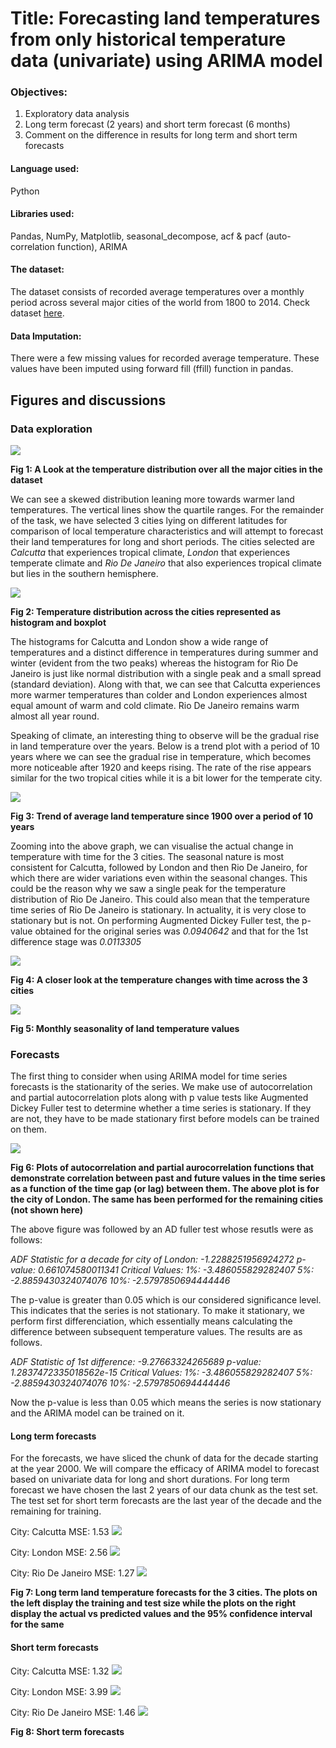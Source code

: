 # Title: Forecasting land temperatures from only historical temperature data (univariate) using ARIMA model

### Objectives:
1. Exploratory data analysis
2. Long term forecast (2 years) and short term forecast (6 months)
3. Comment on the difference in results for long term and short term forecasts

#### Language used:
Python

#### Libraries used:
Pandas, NumPy, Matplotlib, seasonal_decompose, acf & pacf (auto-correlation function), ARIMA

#### The dataset:
The dataset consists of recorded average temperatures over a monthly period across several major cities of the world from 1800 to 2014. Check dataset [here](https://github.com/rud-ninja/land_temperature_forecast/blob/main/GlobalLandTemperaturesByMajorCity.csv).

#### Data Imputation:
There were a few missing values for recorded average temperature. These values have been imputed using forward fill (ffill) function in pandas.


## Figures and discussions

### Data exploration

![](https://github.com/rud-ninja/land_temperature_forecast/blob/main/new_images/worldwide_temperature.png)

**Fig 1: A Look at the temperature distribution over all the major cities in the dataset**

We can see a skewed distribution leaning more towards warmer land temperatures. The vertical lines show the quartile ranges. For the remainder of the task, we have selected 3 cities lying on different latitudes for comparison of local temperature characteristics and will attempt to forecast their land temperatures for long and short periods. The cities selected are *Calcutta* that experiences tropical climate, *London* that experiences temperate climate and *Rio De Janeiro* that also experiences tropical climate but lies in the southern hemisphere.

![](https://github.com/rud-ninja/land_temperature_forecast/blob/main/new_images/citywise_temperatures.png)

**Fig 2: Temperature distribution across the cities represented as histogram and boxplot**

The histograms for Calcutta and London show a wide range of temperatures and a distinct difference in temperatures during summer and winter (evident from the two peaks) whereas the histogram for Rio De Janeiro is just like normal distribution with a single peak and a small spread (standard deviation). Along with that, we can see that Calcutta experiences more warmer temperatures than colder and London experiences almost equal amount of warm and cold climate. Rio De Janeiro remains warm almost all year round.

Speaking of climate, an interesting thing to observe will be the gradual rise in land temperature over the years. Below is a trend plot with a period of 10 years where we can see the gradual rise in temperature, which becomes more noticeable after 1920 and keeps rising. The rate of the rise appears similar for the two tropical cities while it is a bit lower for the temperate city.

![](https://github.com/rud-ninja/land_temperature_forecast/blob/main/new_images/10year_trend.png)

**Fig 3: Trend of average land temperature since 1900 over a period of 10 years**

Zooming into the above graph, we can visualise the actual change in temperature with time for the 3 cities. The seasonal nature is most consistent for Calcutta, followed by London and then Rio De Janeiro, for which there are wider variations even within the seasonal changes. This could be the reason why we saw a single peak for the temperature distribution of Rio De Janeiro. This could also mean that the temperature time series of Rio De Janeiro is stationary. In actuality, it is very close to stationary but is not. On performing Augmented Dickey Fuller test, the p-value obtained for the original series was *0.0940642* and that for the 1st difference stage was *0.0113305*

![](https://github.com/rud-ninja/land_temperature_forecast/blob/main/new_images/temperature_vs_time.png)

**Fig 4: A closer look at the temperature changes with time across the 3 cities**

![](https://github.com/rud-ninja/land_temperature_forecast/blob/main/new_images/monthly_seasonality.png)

**Fig 5: Monthly seasonality of land temperature values**

### Forecasts
The first thing to consider when using ARIMA model for time series forecasts is the stationarity of the series. We make use of autocorrelation and partial autocorrelation plots along with p value tests like Augmented Dickey Fuller test to determine whether a time series is stationary. If they are not, they have to be made stationary first before models can be trained on them.

![](https://github.com/rud-ninja/land_temperature_forecast/blob/main/new_images/autocorrelation_london.png)

**Fig 6: Plots of autocorrelation and partial aurocorrelation functions that demonstrate correlation between past and future values in the time series as a function of the time gap (or lag) between them. The above plot is for the city of London. The same has been performed for the remaining cities (not shown here)**

The above figure was followed by an AD fuller test whose resutls were as follows:

*ADF Statistic for a decade for city of London: -1.2288251956924272
p-value: 0.661074580011341
Critical Values:
	1%: -3.486055829282407
	5%: -2.8859430324074076
	10%: -2.5797850694444446*
  
The p-value is greater than 0.05 which is our considered significance level. This indicates that the series is not stationary. To make it stationary, we perform first differenciation, which essentially means calculating the difference between subsequent temperature values. The results are as follows.

*ADF Statistic of 1st difference: -9.27663324265689
p-value: 1.2837472335018562e-15
Critical Values:
	1%: -3.486055829282407
	5%: -2.8859430324074076
	10%: -2.5797850694444446*
  
Now the p-value is less than 0.05 which means the series is now stationary and the ARIMA model can be trained on it.

#### Long term forecasts
For the forecasts, we have sliced the chunk of data for the decade starting at the year 2000. We will compare the efficacy of ARIMA model to forecast based on univariate data for long and short durations. For long term forecast we have chosen the last 2 years of our data chunk as the test set. The test set for short term forecasts are the last year of the decade and the remaining for training.

City: Calcutta		MSE: 1.53
![](https://github.com/rud-ninja/land_temperature_forecast/blob/main/new_images/lt_cal.png)

City: London		MSE: 2.56
![](https://github.com/rud-ninja/land_temperature_forecast/blob/main/new_images/lt_lon.png)

City: Rio De Janeiro		MSE: 1.27
![](https://github.com/rud-ninja/land_temperature_forecast/blob/main/new_images/lt_rdj.png)

**Fig 7: Long term land temperature forecasts for the 3 cities. The plots on the left display the training and test size while the plots on the right display the actual vs predicted values and the 95% confidence interval for the same**

#### Short term forecasts

City: Calcutta		MSE: 1.32
![](https://github.com/rud-ninja/land_temperature_forecast/blob/main/new_images/st_cal.png)

City: London		MSE: 3.99
![](https://github.com/rud-ninja/land_temperature_forecast/blob/main/new_images/st_lon.png)

City: Rio De Janeiro		MSE: 1.46
![](https://github.com/rud-ninja/land_temperature_forecast/blob/main/new_images/st_rdj.png)

**Fig 8: Short term forecasts**
